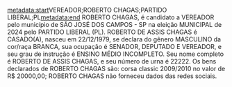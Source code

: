 <metadata:start>VEREADOR;ROBERTO CHAGAS;PARTIDO LIBERAL;PL<metadata:end>
ROBERTO CHAGAS, é candidato a VEREADOR pelo município de SÃO JOSÉ DOS CAMPOS - SP na eleição MUNICIPAL de 2024 pelo PARTIDO LIBERAL (PL). ROBERTO DE ASSIS CHAGAS é CASADO(A), nasceu em 22/12/1979, se declara do gênero MASCULINO da cor/raça BRANCA, sua ocupação é SENADOR, DEPUTADO E VEREADOR, e seu grau de instrução é ENSINO MÉDIO INCOMPLETO. Seu nome completo é ROBERTO DE ASSIS CHAGAS, e seu número de urna é 22222.
Os bens declarados de ROBERTO CHAGAS são: corsa classic 2009/2010 no valor de R$ 20000,00; 
ROBERTO CHAGAS não forneceu dados das redes sociais.